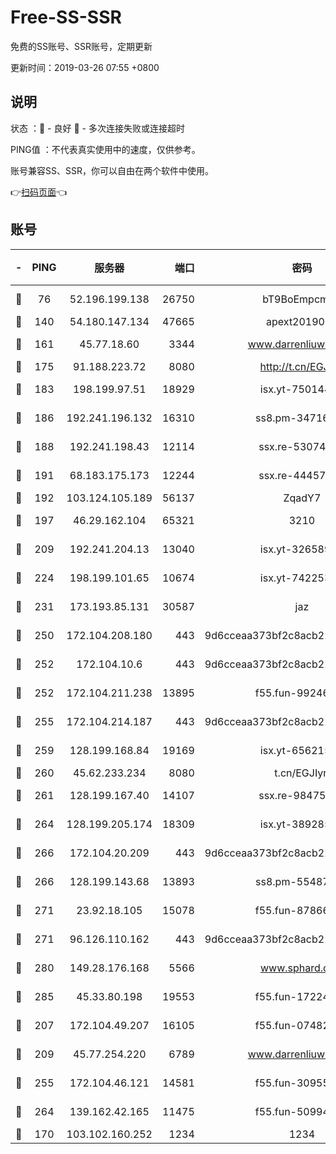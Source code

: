 # Free-SS-SSR

免费的SS账号、SSR账号，定期更新

更新时间：2019-03-26 07:55 +0800

## 说明

状态     ：🙂 - 良好 🙁 - 多次连接失败或连接超时

PING值   ：不代表真实使用中的速度，仅供参考。

账号兼容SS、SSR，你可以自由在两个软件中使用。

👉[扫码页面](https://liesauer.github.io/Free-SS-SSR/)👈

## 账号

|-|PING|服务器|端口|密码|加密方式|区域|
|:----:|:----:|:-----:|-----:|:----:|:----:|:----:|
|🙂|76|52.196.199.138|26750|bT9BoEmpcmP7|aes-256-cfb|JP|
|🙂|140|54.180.147.134|47665|apext2019001|chacha20|KR|
|🙂|161|45.77.18.60|3344|www.darrenliuwei.com|aes-256-cfb|JP|
|🙂|175|91.188.223.72|8080|http://t.cn/EGJIyrl|rc4-md5|RU|
|🙂|183|198.199.97.51|18929|isx.yt-75014446|aes-256-cfb|US|
|🙂|186|192.241.196.132|16310|ss8.pm-34716265|aes-256-cfb|US|
|🙂|188|192.241.198.43|12114|ssx.re-53074650|aes-256-cfb|US|
|🙂|191|68.183.175.173|12244|ssx.re-44457253|aes-256-cfb|US|
|🙂|192|103.124.105.189|56137|ZqadY7|chacha20|CN|
|🙂|197|46.29.162.104|65321|3210|aes-256-ctr|RU|
|🙂|209|192.241.204.13|13040|isx.yt-32658990|aes-256-cfb|US|
|🙂|224|198.199.101.65|10674|isx.yt-74225323|aes-256-cfb|US|
|🙂|231|173.193.85.131|30587|jaz|aes-256-cfb|US|
|🙂|250|172.104.208.180|443|9d6cceaa373bf2c8acb22e60b6a58be6|aes-256-cfb|US|
|🙂|252|172.104.10.6|443|9d6cceaa373bf2c8acb22e60b6a58be6|aes-256-cfb|US|
|🙂|252|172.104.211.238|13895|f55.fun-99246337|aes-256-cfb|US|
|🙂|255|172.104.214.187|443|9d6cceaa373bf2c8acb22e60b6a58be6|aes-256-cfb|US|
|🙂|259|128.199.168.84|19169|isx.yt-65621581|aes-256-cfb|SG|
|🙂|260|45.62.233.234|8080|t.cn/EGJIyrl|rc4-md5|CA|
|🙂|261|128.199.167.40|14107|ssx.re-98475570|aes-256-cfb|SG|
|🙂|264|128.199.205.174|18309|isx.yt-38928516|aes-256-cfb|SG|
|🙂|266|172.104.20.209|443|9d6cceaa373bf2c8acb22e60b6a58be6|aes-256-cfb|US|
|🙂|266|128.199.143.68|13893|ss8.pm-55487528|aes-256-cfb|SG|
|🙂|271|23.92.18.105|15078|f55.fun-87866035|aes-256-cfb|US|
|🙂|271|96.126.110.162|443|9d6cceaa373bf2c8acb22e60b6a58be6|aes-256-cfb|US|
|🙂|280|149.28.176.168|5566|www.sphard.com|aes-256-cfb|AU|
|🙂|285|45.33.80.198|19553|f55.fun-17224579|aes-256-cfb|US|
|🙂|207|172.104.49.207|16105|f55.fun-07482926|aes-256-cfb|SG|
|🙂|209|45.77.254.220|6789|www.darrenliuwei.com|aes-256-cfb|SG|
|🙂|255|172.104.46.121|14581|f55.fun-30955326|aes-256-cfb|SG|
|🙂|264|139.162.42.165|11475|f55.fun-50994506|aes-256-cfb|SG|
|🙁|170|103.102.160.252|1234|1234|rc4-md5|JP|
